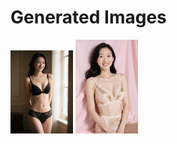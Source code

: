 # Generated Images



<img src="2025_09_23_01.webp" width="100"/> <img src="2025_09_23_02.webp" width="100"/>